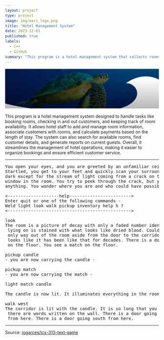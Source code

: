 ```yaml
---
layout: project
type: project
image: img/mars_logo.png
title: "Hotel Management System"
date: 2023-12-01
published: true
labels:
  - C++
  - GitHub
summary: "This program is a hotel management system that collects rooms and customer information."
---
```


<img class="img-fluid" src="../img/mars_bg.png">

This program is a hotel management system designed to handle tasks like booking rooms, checking in and out customers, and keeping track of room availability. It allows hotel staff to add and manage room information, associate customers with rooms, and calculate payments based on the length of stay. 
The system can also search for available rooms, find customer details, and generate reports on current guests. Overall, it streamlines the management of hotel operations, making it easier to organize bookings and ensure efficient customer service.
<hr>

<pre>
You open your eyes, and you are greeted by an unfamiliar ceiling.
Startled, you get to your feet and quickly scan your surroundings. It's
dark except for the stream of light coming from a crack on the only boarded
window in the room. You try to peek through the crack, but you cannot see
anything. You wonder where you are and who could have possibly brought you here.

<--------------------help------------------------>
Enter quit or one of the following commands -
Weld light look walk pickup inventory help h ?
<------------------------------------------------>

look
The room is a picture of decay with only a faded number identifying it as room-4. The bed you were
 lying on is stained with what looks like dried blood. Could it be your blood? No - it is not. The
 only way out of the room aside from the door to the corridor is a window that is boarded shut. It
 looks like it has been like that for decades. There is a door going west from here. You see a candle
 on the floor. You see a match on the floor.

pickup candle
- you are now carrying the candle -

pickup match
- you are now carrying the match -

light match candle

The candle is now lit. It illuminates everything in the room.

walk west
The corridor is lit with the candle. It is so long that you cannot see to the end. You notice that
 there are words written on the wall. There is a door going east from here. There is a way going north
 from here. There is a door going south from here.
</pre>

<hr>

Source: <a href="https://github.com/jogarces/ics-313-text-game"><i class="large github icon "></i>jogarces/ics-313-text-game</a>
